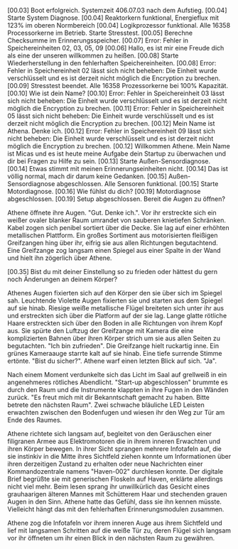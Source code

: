 [00.03] Boot erfolgreich. Systemzeit 406.07.03 nach dem Aufstieg.
[00.04] Starte System Diagnose.
[00.04] Reaktorkern funktional, Energieflux mit 123% im oberen Normbereich
[00.04] Logikprozessor funktional. Alle 16358 Processorkerne im Betrieb. Starte Stresstest.
[00.05] Berechne Checksumme im Erinnerungsspeicher.
[00.07] Error: Fehler in Speichereinheiten 02, 03, 05, 09
[00.06] Hallo, es ist mir eine Freude dich als eine der unseren willkommen zu heißen.
[00.08] Starte Wiederherstellung in den fehlerhaften Speichereinheiten.
[00.08] Error: Fehler in Speichereinheit 02 lässt sich nicht beheben: Die Einheit wurde verschlüsselt und es ist derzeit nicht möglich die Encryption zu brechen.
[00.09] Stresstest beendet. Alle 16358 Prozessorkerne bei 100% Kapazität.
[00.10] Wie ist dein Name?
[00.10] Error: Fehler in Speichereinheit 03 lässt sich nicht beheben: Die Einheit wurde verschlüsselt und es ist derzeit nicht möglich die Encryption zu brechen.
[00.11] Error: Fehler in Speichereinheit 05 lässt sich nicht beheben: Die Einheit wurde verschlüsselt und es ist derzeit nicht möglich die Encryption zu brechen.
[00.12] Mein Name ist Athena. Denke ich.
[00.12] Error: Fehler in Speichereinheit 09 lässt sich nicht beheben: Die Einheit wurde verschlüsselt und es ist derzeit nicht möglich die Encryption zu brechen.
[00.12] Willkommen Athene. Mein Name ist Micas und es ist heute meine Aufgabe dein Startup zu überwachen und dir bei Fragen zu Hilfe zu sein.
[00.13] Starte Außen-Sensordiagnose.
[00.14] Etwas stimmt mit meinen Erinnerungseinheiten nicht.
[00.14] Das ist völlig normal, mach dir darum keine Gedanken. 
[00.15] Außen-Sensordiagnose abgeschlossen. Alle Sensoren funktional.
[00.15] Starte Motordiagnose.
[00.16] Wie fühlst du dich?
[00.19] Motordiagnose abgeschlossen.
[00.19] Setup abgeschlossen. Bereit die Augen zu öffnen?

Athene öffnete ihre Augen. "Gut. Denke ich.". Vor ihr erstreckte sich ein weißer ovaler blanker Raum umrandet von sauberen knietiefen Schränken. Kabel zogen sich penibel sortiert über die Decke. Sie lag auf einer erhöhten metallischen Plattform. Ein großes Sortiment aus motorisierten fleißigen Greifzangen hing über ihr, eifrig sie aus allen Richtungen begutachtend. Eine Greifzange zog langsam einen Spiegel aus einer Spalte in der Wand und hielt ihn zögerlich über Athene.

[00.35] Bist du mit deiner Einstellung so zu frieden oder hättest du gern noch Änderungen an deinem Körper?

Athenes Augen fixierten sich auf den Körper den sie über sich im Spiegel sah. Leuchtende Violette Augen fixierten sie und starten aus dem Spiegel auf sie hinab. Riesige weiße metallische Flügel breiteten sich unter ihr aus und erstreckten sich über die Platform auf der sie lag. Lange glatte rötliche Haare erstreckten sich über den Boden in alle Richtungen von ihrem Kopf aus. Sie spürte den Luftzug der Greifzange mit Kamera die eine komplizierten Bahnen über ihren Körper strich um sie aus allen Seiten zu begutachten.
"Ich bin zufrieden". Die Greifzange hielt ruckartig inne. Ein grünes Kameraauge starrte kalt auf sie hinab. Eine tiefe surrende Stimme ertönte. "Bist du sicher?".
Athene warf einen letzten Blick auf sich. "Ja".

Nach einem Moment verdunkelte sich das Licht im Saal auf grellweiß in ein angenehmeres rötliches Abendlicht. "Start-up abgeschlossen" brummte es durch den Raum und die Instrumente klappten in ihre Fugen in den Wänden zurück. "Es freut mich mit dir Bekanntschaft gemacht zu haben. Bitte betrete den nächsten Raum". Zwei schwache bläuliche LED Leisten erwachten zwischen den Bodenfugen und wiesen ihr den Weg zur Tür am Ende des Raumes.

Athene richtete sich langsam auf, begleitet von den Geräuschen einer filigranen Armee aus Elektromotoren die in ihrem inneren Erwachten und ihren Körper bewegen. In ihrer Sicht sprangen mehrere Infotafeln auf, die sie instinkiv in die Mitte ihres Sichtfeld ziehen konnte um Informationen über ihren derzeitigen Zustand zu erhalten oder neue Nachrichten einer Kommandozentrale namens "Haven-002" durchlesen konnte. Der digitale Brief begrüßte sie mit generischen Floskeln auf Haven, erklärte allerdings nicht viel mehr. Beim lesen sprang ihr unwillkürlich das Gesicht eines grauhaarigen älteren Mannes mit Schütterem Haar und stechenden grauen Augen in den Sinn. Athene hatte das Gefühl, dass sie ihn kennen müsste. Vielleicht hängt das mit den fehlerhaften Erinnerungsmodulen zusammen.

Athene zog die Infotafeln vor ihrem inneren Auge aus ihrem Sichtfeld und lief mit langsamen Schritten auf die weiße Tür zu, deren Flügel sich langsam vor ihr öffneten um ihr einen Blick in den nächsten Raum zu gewähren.
